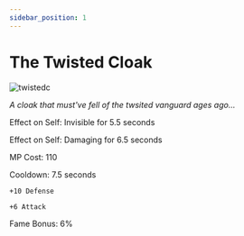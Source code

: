 ```yaml
---
sidebar_position: 1
---
```


# The Twisted Cloak

![twistedc](https://vwiki.valorserver.com/api/item/picture/the%20twisted%20cloak)

<i>A cloak that must've fell of the twsited vanguard ages ago...</i>

Effect on Self: Invisible for 5.5 seconds

Effect on Self: Damaging for 6.5 seconds

MP Cost: 110

Cooldown: 7.5 seconds

    +10 Defense
    
    +6 Attack

Fame Bonus: 6%

